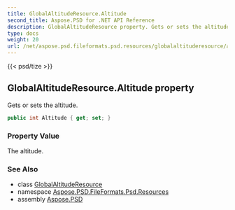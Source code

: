 ```yaml
---
title: GlobalAltitudeResource.Altitude
second_title: Aspose.PSD for .NET API Reference
description: GlobalAltitudeResource property. Gets or sets the altitude
type: docs
weight: 20
url: /net/aspose.psd.fileformats.psd.resources/globalaltituderesource/altitude/
---
```

{{< psd/tize >}}
## GlobalAltitudeResource.Altitude property

Gets or sets the altitude.

```csharp
public int Altitude { get; set; }
```

### Property Value

The altitude.

### See Also

* class [GlobalAltitudeResource](../)
* namespace [Aspose.PSD.FileFormats.Psd.Resources](../../globalaltituderesource/)
* assembly [Aspose.PSD](../../../)


